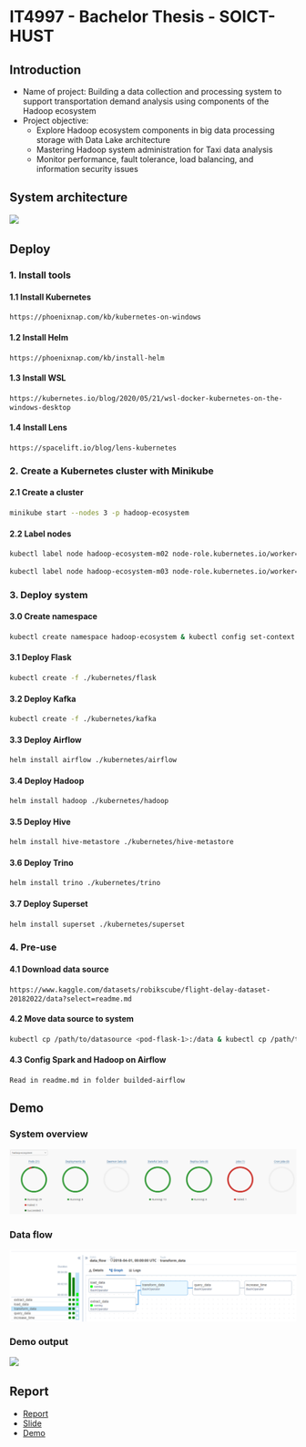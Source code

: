 # IT4997 - Bachelor Thesis - SOICT- HUST

## Introduction
<ul>
  <li>Name of project: Building a data collection and processing system to support transportation demand analysis using components of the Hadoop ecosystem</li>
  <li>Project objective:
    <ul>
      <li>Explore Hadoop ecosystem components in big data processing storage with Data Lake architecture</li>
      <li>Mastering Hadoop system administration for Taxi data analysis</li>
      <li>Monitor performance, fault tolerance, load balancing, and information security issues</li>
    </ul>
  </li>
</ul>

## System architecture
  <img src="https://github.com/hoangnm1111/Hadoop_Ecosystem_With_K8s/tree/main/img/system.png">

## Deploy
### 1. Install tools
#### 1.1 Install Kubernetes
```
https://phoenixnap.com/kb/kubernetes-on-windows
```

#### 1.2 Install Helm
```
https://phoenixnap.com/kb/install-helm
```

#### 1.3 Install WSL
```
https://kubernetes.io/blog/2020/05/21/wsl-docker-kubernetes-on-the-windows-desktop
```

#### 1.4 Install Lens
```
https://spacelift.io/blog/lens-kubernetes
```

### 2. Create a Kubernetes cluster with Minikube
#### 2.1 Create a cluster
```sh
minikube start --nodes 3 -p hadoop-ecosystem
```

#### 2.2 Label nodes
```sh
kubectl label node hadoop-ecosystem-m02 node-role.kubernetes.io/worker=worker & kubectl label nodes hadoop-ecosystem-m02 role=worker
```
```sh
kubectl label node hadoop-ecosystem-m03 node-role.kubernetes.io/worker=worker & kubectl label nodes hadoop-ecosystem-m03 role=worker
```

### 3. Deploy system
#### 3.0 Create namespace
```sh
kubectl create namespace hadoop-ecosystem & kubectl config set-context --current --namespace=hadoop-ecosystem
```

#### 3.1 Deploy Flask
```sh
kubectl create -f ./kubernetes/flask
```

#### 3.2 Deploy Kafka
```sh
kubectl create -f ./kubernetes/kafka
```

#### 3.3 Deploy Airflow
```sh
helm install airflow ./kubernetes/airflow
```

#### 3.4 Deploy Hadoop
```sh
helm install hadoop ./kubernetes/hadoop
```

#### 3.5 Deploy Hive
```sh
helm install hive-metastore ./kubernetes/hive-metastore
```

#### 3.6 Deploy Trino
```sh
helm install trino ./kubernetes/trino
```

#### 3.7 Deploy Superset
```sh
helm install superset ./kubernetes/superset
```

### 4. Pre-use
#### 4.1 Download data source
```
https://www.kaggle.com/datasets/robikscube/flight-delay-dataset-20182022/data?select=readme.md
```

#### 4.2 Move data source to system
```sh
kubectl cp /path/to/datasource <pod-flask-1>:/data & kubectl cp /path/to/datasource <pod-flask-2>:/data
```

#### 4.3 Config Spark and Hadoop on Airflow
```
Read in readme.md in folder builded-airflow
```

## Demo
### System overview
  <img src="https://github.com/Tran-Ngoc-Bao/Hadoop_Ecosystem_With_K8s/blob/master/pictures/report/overview.png">
  
### Data flow
  <img src="https://github.com/Tran-Ngoc-Bao/Hadoop_Ecosystem_With_K8s/blob/master/pictures/result/airflow_result_1.png">
  
### Demo output
  <img src="https://github.com/Tran-Ngoc-Bao/Hadoop_Ecosystem_With_K8s/blob/master/pictures/charts/s%E1%BB%91-chuy%E1%BA%BFn-bay-theo-thang-qua-cac-nam-2024-12-01T13-13-34.441Z.jpg">
  
## Report
<ul>
  <li><a href="https://github.com/Tran-Ngoc-Bao/Hadoop_Ecosystem_With_K8s/blob/master/report/report.pdf">Report</a></li>
  <li><a href="https://github.com/Tran-Ngoc-Bao/Hadoop_Ecosystem_With_K8s/blob/master/report/slide.pptx">Slide</a></li>
  <li><a href="https://github.com/Tran-Ngoc-Bao/Hadoop_Ecosystem_With_K8s/blob/master/report/demo.mp4">Demo</a></li>
</ul>
